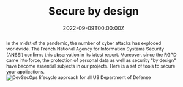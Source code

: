 ---
title: "Secure by design"

authors:
- David Aparicio

date: "2022-09-09T00:00:00Z"
doi: ""

publishDate: "2022-09-09T00:00:00Z"

publication_types: ["6"]

publication: In the magazine *Programmez!*  Hors série 8
publication_short: In *Programmez! HS8*

abstract: In the midst of the pandemic, the number of cyber attacks has exploded worldwide. The French National Agency for Information Systems Security (ANSSI) confirms this observation in its latest report. Moreover, since the RGPD came into force, the protection of personal data as well as security "by design" have become essential subjects in our projects. Here is a set of tools to secure your applications. ![DevSecOps lifecycle approach for all US Department of Defense](https://davidaparicio.gitlab.io/files/devsecops_software_lifecycle.jpg)

summary: This article presents a set of tools to secure your applications, following the Security by Design/DevSecOps methodologies.

tags: #[]
- Cybersecurity
- Security
- DevSecOps
featured: true

links:
- icon: twitter
  icon_pack: fab
  name: Twitter
  url: https://twitter.com/francoistonic/status/1568152549043093506 #https://twitter.com/francoistonic/status/1567184719070089219

url_pdf: 'https://programmez.com/magazine/article/la-securite-des-la-conception-secure-design'
url_code: ''
url_dataset: ''
url_poster: ''
url_project: 'https://github.com/davidaparicio/namecheck'
url_slides: ''
url_source: ''
url_video: ''

image:
  caption: 'Image credit: [**Programmez! Hors série #8**](https://programmez.com/magazine/article/la-securite-des-la-conception-secure-design)'
  focal_point: ""
  preview_only: false

projects: [namecheck]
slides: ""
---